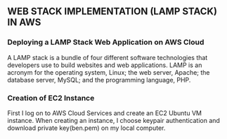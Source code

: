 
## WEB STACK IMPLEMENTATION (LAMP STACK) IN AWS
### Deploying a LAMP Stack Web Application on AWS Cloud
A LAMP stack is a bundle of four different software technologies that developers use to build websites and web applications. LAMP is an acronym for the operating system, Linux; the web server, Apache; the database server, MySQL; and the programming language, PHP.
### Creation of EC2 Instance
First I log on to AWS Cloud Services and create an EC2 Ubuntu VM instance. When creating an instance, I choose keypair authentication and download private key(ben.pem) on my local computer.
